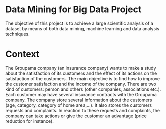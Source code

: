 # Data Mining for Big Data Project

The objective of this project is to achieve a large scientific analysis of a dataset by means of both data mining, machine learning and data analysis techniques.

# Context

The Groupama company (an insurance company) wants to make a study about the satisfaction of its customers and the effect of its actions on the satisfaction of the customers. The main objective is to find how to improve the customer satisfaction and the income of the company. There are two kind of customers: person and others (other companies, associations etc.). Each customer may have several insurance contracts with the Groupama company. The company store several information about the customers (age, category, category of home area,...). It also stores the customers requests and complaints. In reaction to these requests and complaints, the company can take actions or give the customer an advantage (price reduction for instance).
